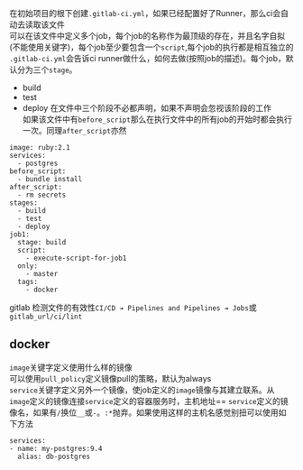 在初始项目的根下创建`.gitlab-ci.yml`，如果已经配置好了Runner，那么ci会自动去读取该文件  
可以在该文件中定义多个job，每个job的名称作为最顶级的存在，并且名字自拟(不能使用关键字)，每个job至少要包含一个`script`,每个job的执行都是相互独立的  
`.gitlab-ci.yml`会告诉ci runner做什么，如何去做(按照job的描述)。每个job，默认分为三个`stage`。  
- build
- test
- deploy
在文件中三个阶段不必都声明，如果不声明会忽视该阶段的工作  
如果该文件中有`before_script`那么在执行文件中的所有job的开始时都会执行一次。同理`after_script`亦然  
```
image: ruby:2.1
services:
  - postgres
before_script:
  - bundle install
after_script:
  - rm secrets
stages:
  - build
  - test
  - deploy
job1:
  stage: build
  script:
    - execute-script-for-job1
  only:
    - master
  tags:
    - docker
```
gitlab 检测文件的有效性`CI/CD ➔ Pipelines and Pipelines ➔ Jobs`或`gitlab_url/ci/lint`  
## docker
`image`关键字定义使用什么样的镜像  
可以使用`pull_policy`定义镜像pull的策略，默认为always  
`service`关键字定义另外一个镜像，使job定义的`image`镜像与其建立联系。从`image`定义的镜像连接`service`定义的容器服务时，主机地址== `service`定义的镜像名，如果有`/`换位`__`或`-`。`:*`抛弃。如果使用这样的主机名感觉别扭可以使用如下方法
```
services:
- name: my-postgres:9.4
  alias: db-postgres
```
